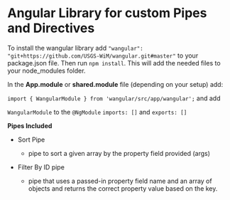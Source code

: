 # Angular Library for custom Pipes and Directives

To install the wangular library add `"wangular": "git+https://github.com/USGS-WiM/wangular.git#master"` to your package.json file.
Then run `npm install`. This will add the needed files to your node_modules folder.

In the **App.module** or **shared.module** file (depending on your setup) add:

```import { WangularModule } from 'wangular/src/app/wangular';```
and add 

`WangularModule` to the `@NgModule` `imports: []` and `exports: []`


**Pipes Included**
* Sort Pipe
  * pipe to sort a given array by the property field provided (args)

* Filter By ID pipe
  * pipe that uses a passed-in property field name and an array of objects and returns the correct property value based on the key.